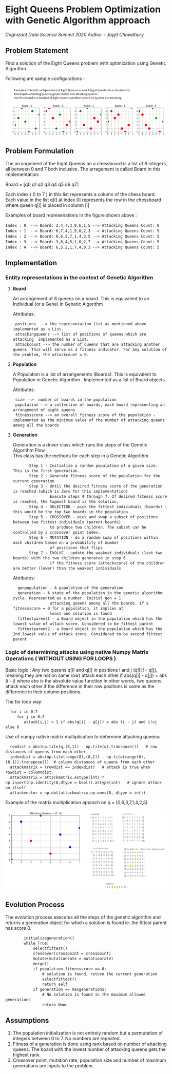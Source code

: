 # Eight Queens Problem Optimization with Genetic Algorithm approach

*Cognizant Data Science Summit 2020*
*Author - Joyjit Chowdhury* 


## Problem Statement
Find a solution of the Eight Queens problem with optimization using Genetic Algorithm.

Following are sample configurations - 

![Alt Text](/boards_examples.png)

## Problem Formulation
The arrangement of the Eight Queens on a chessboard is a list of 8 integers, all between 0 and 7 both inclusive.
The arragement is called Board in this implementation:

Board = [q0 q1 q2 q3 q4 q5 q6 q7] 

Each index ( 0 to 7 ) in this list represents a column of the chess board.
Each value in the list q[i]  at index [i]  represents the row in the chessboard where queen q[i] is placed in column [i]

Examples of board represenations in the figure shown above : 
   
   `Index : 0  --> Board: 2,4,7,3,0,6,1,5 --> Attacking Queens Count: 0`
   `Index : 1  --> Board: 6,7,4,1,5,0,2,3 --> Attacking Queens Count: 5`
   `Index : 2  --> Board: 0,6,2,7,1,4,3,5 --> Attacking Queens Count: 5`
   `Index : 3  --> Board: 3,6,4,5,1,0,2,7 --> Attacking Queens Count: 5`
   `Index : 4  --> Board: 6,5,2,1,7,4,0,3 --> Attacking Queens Count: 5`

## Implementation

### Entity representations in the context of Genetic Algorithm

1. **Board**

   An arrangement of 8 queens on a board. This is equivalent to an Individual (or a Gene) in Genetic Algorithm 
    
   Attributes: 
   
        positions  --> the representation list as mentioned above implemented as a List.        
        attackingqueens --> list of positions of queens which are attacking  implemented as a List.        
        attackcount --> the number of queens that are attacking another queens. This will serve as a fitness indicator. For any solution of the problem, the attackcount = 0.

2. **Population**
    
   A Population is a list of arrangements (Boards).  This is equivalent to Population in Genetic Algorithm . Implemented as a list of Board objects.

   Attributes: 
   
        size -->  number of boards in the population
        population --> a collection of boards, each board representing an arrangement of eight queens
        fitnessscore --> an overall fitness score of the population - implemented as the minimum value of the number of attacking queens among all the boards


3. **Generation**

   Generation is a driver class which runs the steps of the Genetic Algorithm Flow    
   This class has the methods for each step in a Genetic Algorithm
              
              Step 1 - Initialize a random population of a given size. This is the first generation. 
              Step 2 - Generate fitness score of the population for the current generation
              Step 3 - Until the desired fitness score of the generation is reached (which is Zero for this implementation)
                       Execute steps 4 through 7. If desired fitness score is reached, the topmost board is the solution,
              Step 4 - SELECTION - pick the fittest individuals (boards) - this would be the top two boards in the population
              Step 5 - CROSSOVER - pick and swap a subset of positions between two fittest individuals (parent boards) 
                       to produce two children. The subset can be controlled by a crossover point index. 
              Step 6 - MUTATION - do a random swap of positions within each children based on a probability of number
                       of positions that flips
              Step 7 - EVOLVE - update the weakest individuals (last two boards) with the two children generated in step 6
                       if the fitness score (attackscore) of the children are better (lower) than the weakest individuals
              
   Attributes:  
      
         genpopulation - A population of the generation
         generation - A state of the population in the genetic algorithm cycle. Represented as a number. Initial gen = 1
                       attacking queens among all the boards. If a fitnessscore = 0 for a population, it implies at 
                       least one solution is found
         fittestparent1 - a Board object in the population which has the lowest value of attack score. Considered to be fittest parent
         fittestparent2 - a Board object in the population which has the 2nd lowest value of attack score. Considered to be second fittest parent
        

### Logic of determining attacks using native Numpy Matrix Operations ( WITHOUT USING FOR LOOPS )

   Basic logic :  Any two queens q[i] and q[j] in positions i and j  (q[i] != q[j], meaning they are not on same row) attack each other if 
                       abs(q[i] - q[j]) = abs (i - j)   where abs is the absolute value function
                  In other words, two queens attack each other if the difference in their row positions is same as the difference in their column positions.
    
   The for loop way:
   
      for i in 0:7
         for j in 0:7
            attack[i,j] = 1 if abs(q[i] - q[j]) = abs (i - j) and i!=j else 0
            
    
   Use of numpy native matrix multiplication to determine attacking queens:
   
      rowdist = abs(np.tile(q,(8,1)) - np.tile(q).transpose())   # row distances of queens from each other
      indexdist = abs(np.tile(range(8),(8,1)) - np.tile(range(8),(8,1)).transpose())  # column distances of queens from each other
      attackmatrix = (rowdist == indexdist)   # attack is true when rowdist = columndist
      attackmatrix = attackmatrix.astype(int) * np.invert(np.identity(8,dtype = bool)).astype(int)   # ignore attack on itself 
      attackvector = np.dot(attackmatrix,np.ones(8, dtype = int))
      
  Example of the matrix multiplication apprach on q = [0,6,3,7,1,4,2,5]
  
  ![Alt Text](/attack_logic.png)
      
      
## Evolution Process

   The evolution process executes all the steps of the genetic algorithm and returns a generation object for which a solution is found ie. the fittest parent has score 0.
   
            initializegeneration()
            while True:                
                selectfittest()
                crossover(crosspoint = crosspoint)
                mutate(mutationrate = mutationrate)
                merge()
                if population.fitnessscore == 0:  
                    # solution is found, return the current generation
                    selectfittest()
                    return self               
                if generation == maxgenerations:
                    # No solution is found in the maximum allowed generations
                    return None   
                    
                    
## Assumptions

1. The population initialization is not entirely random but a permutation of integers between 0 to 7. No numbers are repeated.
2. Fitness of a generation is done using rank based on number of attacking queens. The board with the lowest number of attacking queens gets the highest rank.
3. Crossover point, mutation rate, population size and number of maximum generations are inputs to the problem. 
